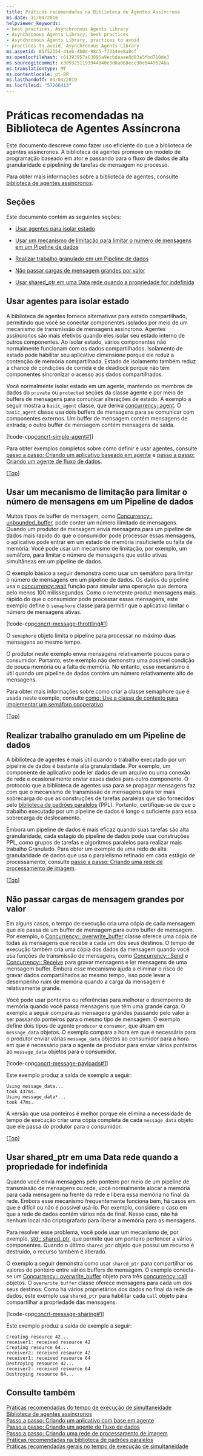 ```yaml
---
title: Práticas recomendadas na Biblioteca de Agentes Assíncrona
ms.date: 11/04/2016
helpviewer_keywords:
- best practices, Asynchronous Agents Library
- Asynchronous Agents Library, best practices
- Asynchronous Agents Library, practices to avoid
- practices to avoid, Asynchronous Agents Library
ms.assetid: 85f52354-41eb-4b0d-98c5-f7344ee8a8cf
ms.openlocfilehash: c61393957a63895a9ecbdaaae8d83a5fbd710de3
ms.sourcegitcommit: c3093251193944840e3d0a068ecc30e6449624ba
ms.translationtype: MT
ms.contentlocale: pt-BR
ms.lasthandoff: 03/04/2019
ms.locfileid: "57266413"
---
```

# <a name="best-practices-in-the-asynchronous-agents-library"></a>Práticas recomendadas na Biblioteca de Agentes Assíncrona

Este documento descreve como fazer uso eficiente do que a biblioteca de agentes assíncronos. A biblioteca de agentes promove um modelo de programação baseado em ator e passando para o fluxo de dados de alta granularidade e pipelining de tarefas de mensagem no processo.

Para obter mais informações sobre a biblioteca de agentes, consulte [biblioteca de agentes assíncronos](../../parallel/concrt/asynchronous-agents-library.md).

##  <a name="top"></a> Seções

Este documento contém as seguintes seções:

- [Usar agentes para isolar estado](#isolation)

- [Usar um mecanismo de limitação para limitar o número de mensagens em um Pipeline de dados](#throttling)

- [Realizar trabalho granulado em um Pipeline de dados](#fine-grained)

- [Não passar cargas de mensagem grandes por valor](#large-payloads)

- [Usar shared_ptr em uma Data rede quando a propriedade for indefinida](#ownership)

##  <a name="isolation"></a> Usar agentes para isolar estado

A biblioteca de agentes fornece alternativas para estado compartilhado, permitindo que você se conectar componentes isolados por meio de um mecanismo de transmissão de mensagens assíncrono. Agentes assíncronos são mais efetivos quando eles isolar seu estado interno de outros componentes. Ao isolar estado, vários componentes não normalmente funcionam com os dados compartilhados. Isolamento de estado pode habilitar seu aplicativo dimensione porque ele reduz a contenção de memória compartilhada. Estado de isolamento também reduz a chance de condições de corrida e de deadlock porque não tem componentes sincronizar o acesso aos dados compartilhados.

Você normalmente isolar estado em um agente, mantendo os membros de dados do `private` ou `protected` seções da classe agente e por meio de buffers de mensagens para comunicar alterações de estado. A exemplo a seguir mostra a `basic_agent` classe, que deriva [concurrency::agent](../../parallel/concrt/reference/agent-class.md). O `basic_agent` classe usa dois buffers de mensagens para se comunicar com componentes externos. Um buffer de mensagem contém mensagens de entrada; o outro buffer de mensagem contém mensagens de saída.

[!code-cpp[concrt-simple-agent#1](../../parallel/concrt/codesnippet/cpp/best-practices-in-the-asynchronous-agents-library_1.cpp)]

Para obter exemplos completos sobre como definir e usar agentes, consulte [passo a passo: Criando um aplicativo baseado em agente](../../parallel/concrt/walkthrough-creating-an-agent-based-application.md) e [passo a passo: Criando um agente de fluxo de dados](../../parallel/concrt/walkthrough-creating-a-dataflow-agent.md).

[[Top](#top)]

##  <a name="throttling"></a> Usar um mecanismo de limitação para limitar o número de mensagens em um Pipeline de dados

Muitos tipos de buffer de mensagem, como [Concurrency:: unbounded_buffer](reference/unbounded-buffer-class.md), pode conter um número ilimitado de mensagens. Quando um produtor de mensagem envia mensagens para um pipeline de dados mais rápido do que o consumidor pode processar essas mensagens, o aplicativo pode entrar em um estado de memória insuficiente ou falta de memória. Você pode usar um mecanismo de limitação, por exemplo, um semáforo, para limitar o número de mensagens que estão ativas simultâneas em um pipeline de dados.

O exemplo básico a seguir demonstra como usar um semáforo para limitar o número de mensagens em um pipeline de dados. Os dados do pipeline usa o [concurrency::wait](reference/concurrency-namespace-functions.md#wait) função para simular uma operação que demora pelo menos 100 milissegundos. Como o remetente produz mensagens mais rápido do que o consumidor pode processar essas mensagens, este exemplo define o `semaphore` classe para permitir que o aplicativo limitar o número de mensagens ativas.

[!code-cpp[concrt-message-throttling#1](../../parallel/concrt/codesnippet/cpp/best-practices-in-the-asynchronous-agents-library_2.cpp)]

O `semaphore` objeto limita o pipeline para processar no máximo duas mensagens ao mesmo tempo.

O produtor neste exemplo envia mensagens relativamente poucos para o consumidor. Portanto, este exemplo não demonstra uma possível condição de pouca memória ou a falta de memória. No entanto, esse mecanismo é útil quando um pipeline de dados contém um número relativamente alto de mensagens.

Para obter mais informações sobre como criar a classe semaphore que é usada neste exemplo, consulte [como: Use a classe de contexto para implementar um semáforo cooperativo](../../parallel/concrt/how-to-use-the-context-class-to-implement-a-cooperative-semaphore.md).

[[Top](#top)]

##  <a name="fine-grained"></a> Realizar trabalho granulado em um Pipeline de dados

A biblioteca de agentes é mais útil quando o trabalho executado por um pipeline de dados é bastante alta granularidade. Por exemplo, um componente de aplicativo pode ler dados de um arquivo ou uma conexão de rede e ocasionalmente enviar esses dados para outro componente. O protocolo que a biblioteca de agentes usa para se propagar mensagens faz com que o mecanismo de transmissão de mensagens para ter mais sobrecarga do que as construções de tarefas paralelas que são fornecidos pelo [biblioteca de padrões paralelos](../../parallel/concrt/parallel-patterns-library-ppl.md) (PPL). Portanto, certifique-se de que o trabalho executado por um pipeline de dados é longo o suficiente para essa sobrecarga de deslocamento.

Embora um pipeline de dados é mais eficaz quando suas tarefas são alta granularidade, cada estágio do pipeline de dados pode usar construções PPL, como grupos de tarefas e algoritmos paralelos para realizar mais trabalho Granulado. Para obter um exemplo de uma rede de alta granularidade de dados que usa o paralelismo refinado em cada estágio de processamento, consulte [passo a passo: Criando uma rede de processamento de imagem](../../parallel/concrt/walkthrough-creating-an-image-processing-network.md).

[[Top](#top)]

##  <a name="large-payloads"></a> Não passar cargas de mensagem grandes por valor

Em alguns casos, o tempo de execução cria uma cópia de cada mensagem que ele passa de um buffer de mensagem para outro buffer de mensagem. Por exemplo, o [Concurrency:: overwrite_buffer](../../parallel/concrt/reference/overwrite-buffer-class.md) classe oferece uma cópia de todas as mensagens que recebe a cada um dos seus destinos. O tempo de execução também cria uma cópia dos dados da mensagem quando você usa funções de transmissão de mensagens, como [Concurrency:: Send](reference/concurrency-namespace-functions.md#send) e [Concurrency:: Receive](reference/concurrency-namespace-functions.md#receive) para gravar mensagens e ler mensagens de uma mensagem buffer. Embora esse mecanismo ajuda a eliminar o risco de gravar dados compartilhados ao mesmo tempo, isso pode levar a desempenho ruim de memória quando a carga da mensagem é relativamente grande.

Você pode usar ponteiros ou referências para melhorar o desempenho de memória quando você passa mensagens que têm uma grande carga. O exemplo a seguir compara as mensagens grandes passando pelo valor a ser passando ponteiros para o mesmo tipo de mensagem. O exemplo define dois tipos de agente `producer` e `consumer`, que atuam em `message_data` objetos. O exemplo compara a hora em que é necessária para o produtor enviar várias `message_data` objetos ao consumidor para a hora em que é necessário para o agente de produtor para enviar vários ponteiros ao `message_data` objetos para o consumidor.

[!code-cpp[concrt-message-payloads#1](../../parallel/concrt/codesnippet/cpp/best-practices-in-the-asynchronous-agents-library_3.cpp)]

Este exemplo produz a saída de exemplo a seguir:

```Output
Using message_data...
took 437ms.
Using message_data*...
took 47ms.
```

A versão que usa ponteiros é melhor porque ele elimina a necessidade de tempo de execução criar uma cópia completa de cada `message_data` objeto que ele passa do produtor para o consumidor.

[[Top](#top)]

##  <a name="ownership"></a> Usar shared_ptr em uma Data rede quando a propriedade for indefinida

Quando você envia mensagens pelo ponteiro por meio de um pipeline de transmissão de mensagens ou rede, você normalmente alocar a memória para cada mensagem na frente da rede e libera essa memória no final da rede. Embora esse mecanismo frequentemente funciona bem, há casos em que é difícil ou não é possível usá-lo. Por exemplo, considere o caso em que a rede de dados contém vários nós de final. Nesse caso, não há nenhum local não criptografado para liberar a memória para as mensagens.

Para resolver esse problema, você pode usar um mecanismo de, por exemplo, [std:: shared_ptr](../../standard-library/shared-ptr-class.md), que permite que um ponteiro pertencer a vários componentes. Quando o último `shared_ptr` objeto que possui um recurso é destruído, o recurso também é liberado.

O exemplo a seguir demonstra como usar `shared_ptr` para compartilhar os valores de ponteiro entre vários buffers de mensagem. O exemplo conecta-se um [Concurrency:: overwrite_buffer](../../parallel/concrt/reference/overwrite-buffer-class.md) objeto para três [concurrency::call](../../parallel/concrt/reference/call-class.md) objetos. O `overwrite_buffer` classe oferece mensagens para cada um dos seus destinos. Como há vários proprietários dos dados no final da rede de dados, este exemplo usa `shared_ptr` para habilitar cada `call` objeto para compartilhar a propriedade das mensagens.

[!code-cpp[concrt-message-sharing#1](../../parallel/concrt/codesnippet/cpp/best-practices-in-the-asynchronous-agents-library_4.cpp)]

Este exemplo produz a saída de exemplo a seguir:

```Output
Creating resource 42...
receiver1: received resource 42
Creating resource 64...
receiver2: received resource 42
receiver1: received resource 64
Destroying resource 42...
receiver2: received resource 64
Destroying resource 64...
```

## <a name="see-also"></a>Consulte também

[Práticas recomendadas do tempo de execução de simultaneidade](../../parallel/concrt/concurrency-runtime-best-practices.md)<br/>
[Biblioteca de agentes assíncronos](../../parallel/concrt/asynchronous-agents-library.md)<br/>
[Passo a passo: Criando um aplicativo com base em agente](../../parallel/concrt/walkthrough-creating-an-agent-based-application.md)<br/>
[Passo a passo: Criando um agente de fluxo de dados](../../parallel/concrt/walkthrough-creating-a-dataflow-agent.md)<br/>
[Passo a passo: Criando uma rede de processamento de imagem](../../parallel/concrt/walkthrough-creating-an-image-processing-network.md)<br/>
[Práticas recomendadas na biblioteca de padrões paralelos](../../parallel/concrt/best-practices-in-the-parallel-patterns-library.md)<br/>
[Práticas recomendadas gerais no tempo de execução de simultaneidade](../../parallel/concrt/general-best-practices-in-the-concurrency-runtime.md)
